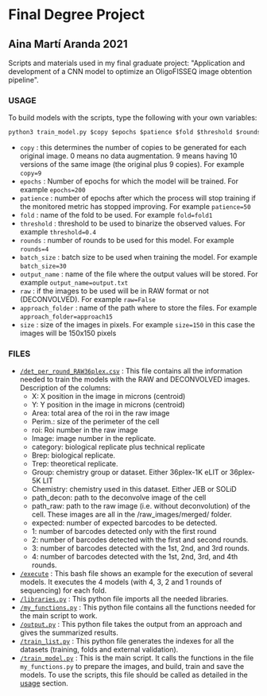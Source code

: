 # Final Degree Project
## Aina Martí Aranda 2021
Scripts and materials used in my final graduate project: "Application and development of a CNN model to optimize an OligoFISSEQ image obtention pipeline".

### USAGE
To build models with the scripts, type the following with your own variables:
```python
python3 train_model.py $copy $epochs $patience $fold $threshold $rounds $batch_size $output_name $raw $approach_folder $size
```
  * `copy` : this determines the number of copies to be generated for each original image. 0 means no data augmentation. 9 means having 10 versions of the same image (the original plus 9 copies). For example `copy=9`
  * `epochs` : Number of epochs for which the model will be trained. For example `epochs=200`
  * `patience` : number of epochs after which the process will stop training if the monitored metric has stopped improving. For example `patience=50`
  * `fold` : name of the fold to be used. For example `fold=fold1`
  * `threshold` : threshold to be used to binarize the observed values. For example `threshold=0.4`
  * `rounds` : number of rounds to be used for this model. For example `rounds=4`
  * `batch_size` : batch size to be used when training the model. For example `batch_size=30`
  * `output_name` : name of the file where the output values will be stored. For example `output_name=output.txt`
  * `raw` : if the images to be used will be in RAW format or not (DECONVOLVED). For example `raw=False`
  * `approach_folder` : name of the path where to store the files. For example  `approach_folder=approach15`
  * `size` : size of the images in pixels. For example `size=150` in this case the images will be 150x150 pixels


### FILES

  * [`/det_per_round_RAW36plex.csv`](https://github.com/ainamarti/FDP_bioinformatics/blob/main/det_per_round_RAW36plex.csv) : This file contains all the information needed to train the models with the RAW and DECONVOLVED images. Description of the columns:
    * X: X position in the image in microns (centroid)
    * Y: Y position in the image in microns (centroid)
	* Area: total area of the roi in the raw image
	* Perim.: size of the perimeter of the cell
	* roi: Roi number in the raw image
	* Image: image number in the replicate.
	* category: biological replicate plus technical replicate
	* Brep: biological replicate.
	* Trep: theoretical replicate.
	* Group: chemistry group or dataset. Either 36plex-1K eLIT or 36plex-5K LIT
	* Chemistry: chemistry used in this dataset. Either JEB or SOLiD
	* path_decon: path to the deconvolve image of the cell
	* path_raw: path to the raw image (i.e. without deconvolution) of the cell. These images are all in the /raw_images/merged/ folder.
	* expected: number of expected barcodes to be detected.
	* 1: number of barcodes detected only with the first round
	* 2: number of barcodes detected with the first and second rounds.
	* 3: number of barcodes detected with the 1st, 2nd, and 3rd rounds.
	* 4: number of barcodes detected with the 1st, 2nd, 3rd, and 4th rounds.
  * [`/execute`](https://github.com/ainamarti/FDP_bioinformatics/blob/main/execute) : This bash file shows an example for the execution of several models. It executes the 4 models (with 4, 3, 2 and 1 rounds of sequencing) for each fold. 
  * [`/libraries.py`](https://github.com/ainamarti/FDP_bioinformatics/blob/main/libraries.py) : This python file imports all the needed libraries.
  * [`/my_functions.py`](https://github.com/ainamarti/FDP_bioinformatics/blob/main/my_functions.py) : This python file contains all the functions needed for the main script to work.
  * [`/output.py`](https://github.com/ainamarti/FDP_bioinformatics/blob/main/execute) : This python file takes the output from an approach and gives the summarized results.  
  * [`/train_list.py`](https://github.com/ainamarti/FDP_bioinformatics/blob/main/execute) : This python file generates the indexes for all the datasets (training, folds and external validation).
  * [`/train_model.py`](https://github.com/ainamarti/FDP_bioinformatics/blob/main/execute) : This is the main script. It calls the functions in the file `my_functions.py` to prepare the images, and build, train and save the models. To use the scripts, this file should be called as detailed in the [usage](https://github.com/ainamarti/FDP_bioinformatics/tree/main#usage) section.
